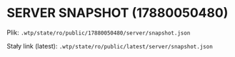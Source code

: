 # SERVER SNAPSHOT (17880050480)

Plik: `.wtp/state/ro/public/17880050480/server/snapshot.json`

Stały link (latest): `.wtp/state/ro/public/latest/server/snapshot.json`
